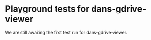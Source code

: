 # Playground tests for dans-gdrive-viewer
We are still awaiting the first test run for dans-gdrive-viewer.
